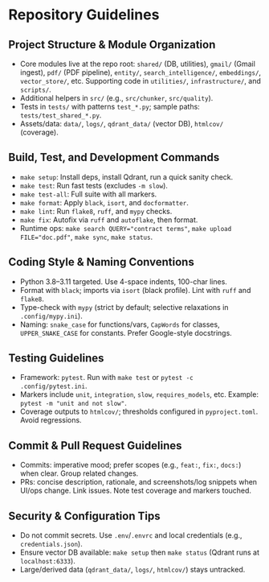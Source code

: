 # Repository Guidelines

## Project Structure & Module Organization
- Core modules live at the repo root: `shared/` (DB, utilities), `gmail/` (Gmail ingest), `pdf/` (PDF pipeline), `entity/`, `search_intelligence/`, `embeddings/`, `vector_store/`, etc. Supporting code in `utilities/`, `infrastructure/`, and `scripts/`.
- Additional helpers in `src/` (e.g., `src/chunker`, `src/quality`).
- Tests in `tests/` with patterns `test_*.py`; sample paths: `tests/test_shared_*.py`.
- Assets/data: `data/`, `logs/`, `qdrant_data/` (vector DB), `htmlcov/` (coverage).

## Build, Test, and Development Commands
- `make setup`: Install deps, install Qdrant, run a quick sanity check.
- `make test`: Run fast tests (excludes `-m slow`).
- `make test-all`: Full suite with all markers.
- `make format`: Apply `black`, `isort`, and `docformatter`.
- `make lint`: Run `flake8`, `ruff`, and `mypy` checks.
- `make fix`: Autofix via `ruff` and `autoflake`, then format.
- Runtime ops: `make search QUERY="contract terms"`, `make upload FILE="doc.pdf"`, `make sync`, `make status`.

## Coding Style & Naming Conventions
- Python 3.8–3.11 targeted. Use 4-space indents, 100-char lines.
- Format with `black`; imports via `isort` (black profile). Lint with `ruff` and `flake8`.
- Type-check with `mypy` (strict by default; selective relaxations in `.config/mypy.ini`).
- Naming: `snake_case` for functions/vars, `CapWords` for classes, `UPPER_SNAKE_CASE` for constants. Prefer Google-style docstrings.

## Testing Guidelines
- Framework: `pytest`. Run with `make test` or `pytest -c .config/pytest.ini`.
- Markers include `unit`, `integration`, `slow`, `requires_models`, etc. Example: `pytest -m "unit and not slow"`.
- Coverage outputs to `htmlcov/`; thresholds configured in `pyproject.toml`. Avoid regressions.

## Commit & Pull Request Guidelines
- Commits: imperative mood; prefer scopes (e.g., `feat:`, `fix:`, `docs:`) when clear. Group related changes.
- PRs: concise description, rationale, and screenshots/log snippets when UI/ops change. Link issues. Note test coverage and markers touched.

## Security & Configuration Tips
- Do not commit secrets. Use `.env`/`.envrc` and local credentials (e.g., `credentials.json`).
- Ensure vector DB available: `make setup` then `make status` (Qdrant runs at `localhost:6333`).
- Large/derived data (`qdrant_data/`, `logs/`, `htmlcov/`) stays untracked.
